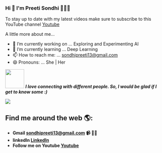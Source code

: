 
### Hi 👋 I'm Preeti Sondhi 👩🏾‍💻

To stay up to date with my latest videos make sure to subscribe to this YouTube channel <a href="https://www.youtube.com/channel/UCE5MkQ1WJirFaNAKe01ncQQ?">Youtube</a>

A little more about me...  

- 🔭 I’m currently working on ... Exploring and Experimenting AI
- 🌱 I’m currently learning ... Deep Learning
- 📫 How to reach me: ... sondhipreeti13@gmail.com
- 😄 Pronouns: ... She | Her


<img src="https://media.giphy.com/media/LnQjpWaON8nhr21vNW/giphy.gif" width="60"> <em><b>I love connecting with different people. So, I would be glad if I get to know some :)</em>
<p><img src = "https://media.giphy.com/media/10LKovKon8DENq/giphy.gif"></p>

## Find me around the web 🌎:
- Gmail    sondhipreeti13@gmail.com 📹 ✍🏾
- linkedIn <a href="https://www.linkedin.com/in/preeti-sondhi-963b5649/"> LinkedIn</a> 
- Follow me on Youtube  <a href="https://www.youtube.com/channel/UCE5MkQ1WJirFaNAKe01ncQQ?">Youtube</a> 
